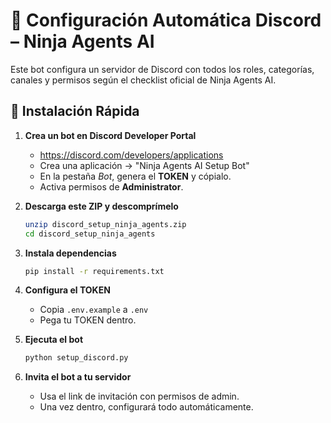 # 🚀 Configuración Automática Discord – Ninja Agents AI

Este bot configura un servidor de Discord con todos los roles, categorías, canales y permisos según el checklist oficial de Ninja Agents AI.

## 🔹 Instalación Rápida

1. **Crea un bot en Discord Developer Portal**  
   - https://discord.com/developers/applications  
   - Crea una aplicación → "Ninja Agents AI Setup Bot"  
   - En la pestaña *Bot*, genera el **TOKEN** y cópialo.  
   - Activa permisos de **Administrator**.  

2. **Descarga este ZIP y descomprímelo**  
   ```bash
   unzip discord_setup_ninja_agents.zip
   cd discord_setup_ninja_agents
   ```

3. **Instala dependencias**  
   ```bash
   pip install -r requirements.txt
   ```

4. **Configura el TOKEN**  
   - Copia `.env.example` a `.env`  
   - Pega tu TOKEN dentro.  

5. **Ejecuta el bot**  
   ```bash
   python setup_discord.py
   ```

6. **Invita el bot a tu servidor**  
   - Usa el link de invitación con permisos de admin.  
   - Una vez dentro, configurará todo automáticamente.
